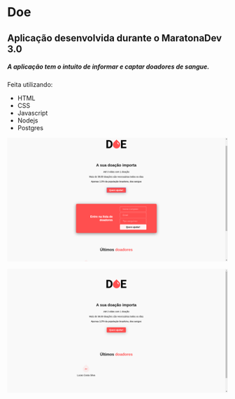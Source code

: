 # Doe 

## Aplicação desenvolvida durante o MaratonaDev 3.0

##### A aplicação tem o intuito de informar e captar doadores de sangue.

Feita utilizando:
* HTML
* CSS
* Javascript
* Nodejs
* Postgres

 ![doe](/public/img/Doe.png)
 
 ![doe](/public/img/Doe-home.png)
